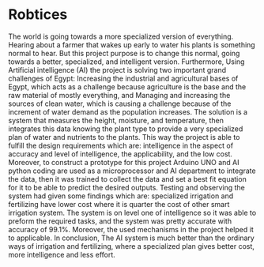 # Robtices
The world is going towards a more specialized version of everything.
Hearing about a farmer that wakes up early to water his plants is
something normal to hear. But this project purpose is to change this
normal, going towards a better, specialized, and intelligent version.
Furthermore, Using Artificial intelligence (AI) the project is solving two
important grand challenges of Egypt: Increasing the industrial and
agricultural bases of Egypt, which acts as a challenge because agriculture
is the base and the raw material of mostly everything, and Managing and
increasing the sources of clean water, which is causing a challenge
because of the increment of water demand as the population increases.
The solution is a system that measures the height, moisture, and
temperature, then integrates this data knowing the plant type to provide a
very specialized plan of water and nutrients to the plants. This way the
project is able to fulfill the design requirements which are: intelligence in
the aspect of accuracy and level of intelligence, the applicability, and the
low cost.
Moreover, to construct a prototype for this project Arduino UNO and AI
python coding are used as a microprocessor and AI department to
integrate the data, then it was trained to collect the data and set a best fit
equation for it to be able to predict the desired outputs.
Testing and observing the system had given some findings which are:
specialized irrigation and fertilizing have lower cost where it is quarter
the cost of other smart irrigation system. The system is on level one of
intelligence so it was able to preform the required tasks, and the system
was pretty accurate with accuracy of 99.1%. Moreover, the used
mechanisms in the project helped it to applicable.
In conclusion, The AI system is much better than the ordinary ways of
irrigation and fertilizing, where a specialized plan gives better cost, more
intelligence and less effort.

